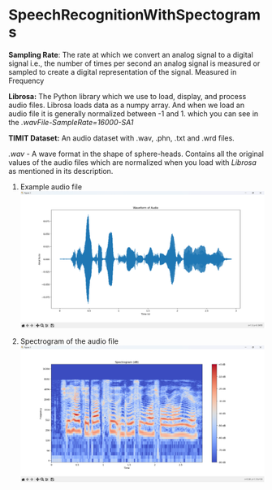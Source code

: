 # SpeechRecognitionWithSpectograms

**Sampling Rate**:
The rate at which we convert an analog signal to a digital signal i.e., the number of times per second an analog signal is measured or sampled to create a digital representation of the signal. Measured in Frequency

**Librosa:**
The Python library which we use to load, display, and process audio files.
Librosa loads data as a numpy array. And when we load an audio file it is generally normalized between -1 and 1. which you can see in the _.wavFile-SampleRate=16000-SA1_


**TIMIT Dataset:**
An audio dataset with .wav, .phn, .txt and .wrd files.

_.wav_ - A wave format in the shape of sphere-heads. 
Contains all the original values of the audio files which are normalized when you load with _Librosa_ as mentioned in its description.

1. Example audio file
![alt text](https://github.com/SivarajuRanga1002/SpeechRecognitionWithSpectograms/blob/main/.wavFile-SampleRate=44100-SA1.png?raw=true)

2. Spectrogram of the audio file
![alt text](https://github.com/SivarajuRanga1002/SpeechRecognitionWithSpectograms/blob/main/Spectrogram-SA1.png?raw=true)



